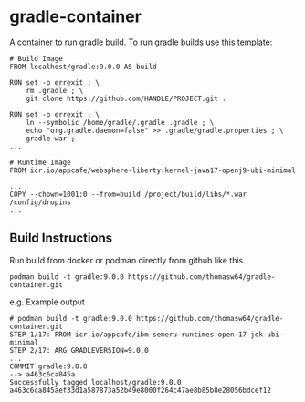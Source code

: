 # gradle-container

A container to run gradle build. To run gradle builds use this template:
```
# Build Image
FROM localhost/gradle:9.0.0 AS build

RUN set -o errexit ; \
    rm .gradle ; \
    git clone https://github.com/HANDLE/PROJECT.git .

RUN set -o errexit ; \
    ln --symbolic /home/gradle/.gradle .gradle ; \
    echo "org.gradle.daemon=false" >> .gradle/gradle.properties ; \
    gradle war ; 
...

# Runtime Image
FROM icr.io/appcafe/websphere-liberty:kernel-java17-openj9-ubi-minimal

...
COPY --chown=1001:0 --from=build /project/build/libs/*.war /config/dropins
...

```

## Build Instructions

Run build from docker or podman directly from github like this

```
podman build -t gradle:9.0.0 https://github.com/thomasw64/gradle-container.git
```

e.g. Example output
```
# podman build -t gradle:9.0.0 https://github.com/thomasw64/gradle-container.git
STEP 1/17: FROM icr.io/appcafe/ibm-semeru-runtimes:open-17-jdk-ubi-minimal
STEP 2/17: ARG GRADLEVERSION=9.0.0 
...
COMMIT gradle:9.0.0
--> a463c6ca845a
Successfully tagged localhost/gradle:9.0.0
a463c6ca845aef33d1a587873a52b49e8000f264c47ae8b85b8e28056bdcef12
```
